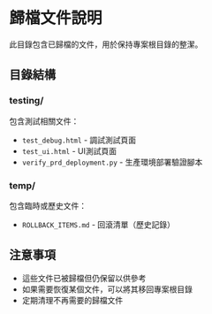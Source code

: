 # 歸檔文件說明

此目錄包含已歸檔的文件，用於保持專案根目錄的整潔。

## 目錄結構

### testing/
包含測試相關文件：
- `test_debug.html` - 調試測試頁面
- `test_ui.html` - UI測試頁面  
- `verify_prd_deployment.py` - 生產環境部署驗證腳本

### temp/
包含臨時或歷史文件：
- `ROLLBACK_ITEMS.md` - 回滾清單（歷史記錄）

## 注意事項

- 這些文件已被歸檔但仍保留以供參考
- 如果需要恢復某個文件，可以將其移回專案根目錄
- 定期清理不再需要的歸檔文件 
